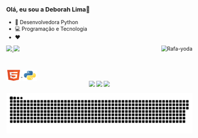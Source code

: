 ### Olá, eu sou a Deborah Lima👋 

- 🐍 Desenvolvedora Python
- 💻 Programação e Tecnologia 
- ❤

<div>
  <a href="https://github.com/Deborahlimaa">
     <img height="180em" src="https://github-readme-stats.vercel.app/api?username=DeborahLimaa&show_icons=false&theme=dracula&include_all_commits=true&count_private=true"/>
  <img height="180em" src="https://github-readme-stats.vercel.app/api/top-langs/?username=Deborahlimaa&layout=compact&langs_count=7&theme=dracula"/>
    
   <img align="right" alt="Rafa-yoda" src="https://cdn.discordapp.com/attachments/795358919417397249/825430589581688872/hi.gif">
</div>
 <br>
  
   ##  
  
 <img align="center" alt="Deb-HTML" height="30" width="40" src="https://raw.githubusercontent.com/devicons/devicon/master/icons/html5/html5-original.svg">
  <img align="center" alt="Deb-Python" height="30" width="40" src="https://raw.githubusercontent.com/devicons/devicon/master/icons/python/python-original.svg"> 
  
  
<div  align="center"> 
  <a href="https://www.instagram.com/deborahlm_" target="_blank"><img src="https://img.shields.io/badge/-Instagram-%23E4405F?style=for-the-badge&logo=instagram&logoColor=white" target="_blank"></a>
  <a href="https://www.linkedin.com/in/deborah-lima-5230a2206" target="_blank"><img src="https://img.shields.io/badge/-LinkedIn-%230077B5?style=for-the-badge&logo=linkedin&logoColor=white" target="_blank"></a> 
  <a href = "mailto:contato.deborahlimaa@gmail.com"><img src="https://img.shields.io/badge/-Gmail-%23333?style=for-the-badge&logo=gmail&logoColor=white" target="_blank"></a>
  
  
  ![Snake animation](https://github.com/DeborahLimaa/DeborahLimaa/blob/output/github-contribution-grid-snake.svg)
 
</div>
 
